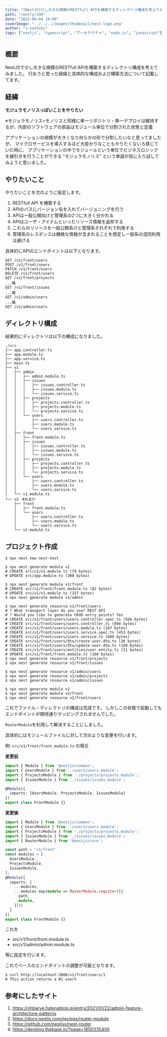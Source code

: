 ```yaml
---
title: "[NestJS]少し大きな規模のRESTfull APIを構築するディレクトリ構成を考えてみる"
path: "/entry/290"
date: "2022-09-04 18:00"
coverImage: "../../../images/thumbnail/nest-logo.png"
author: "s-yoshiki"
tags: ["nestjs", "typescript", "アーキテクチャ", "node.js", "javascript"]
---
```


## 概要

NestJSで少し大きな規模のRESTfull APIを構築するディレクトリ構成を考えてみました。
行おうと思った経緯と具体的な構成および構築方法について記載してます。

## 経緯

**モジュラモノリスっぽいことをやりたい**

※モジュラモノリス=モノリスと同様に単一リポジトリ・単一デプロイは維持するが、内部のソフトウェアの部品はモジュール単位で分割された状態と定義

アプリケーションの規模が大きくなり何らかの形で分割したいなと思ってましたが、
マイクロサービスを導入するほど大掛かりなこともやりたくないろ感じていた時に、
アプリケーションの中でモジュールという単位でビジネスロジックを線引きを行うことができる "モジュラモノリス" という単語が目に入り試してみようと思いました。

## やりたいこと

やりたいことを次のように仮定します。

1. RESTfull API を構築する
1. APIのパスにバージョン名を入れてバージョニングを行う
1. APIは一般公開向けと管理系の2つに大きく分かれる
1. APIはユーザ・アイテムといったリソース情報を返却する
  1. これらのリソースを一般公開系けと管理系それぞれで利用する
  1. 管理系のレスポンスは機微な情報が含まれることを想定し一般系の混同利用は避ける

具体的にAPIのエンドポイントは以下となります。

```
GET /v1/front/users
POST /v1/front/users
PATCH /v1/front/users
DELETE /v1/front/users
GET /v1/front/projects
...略
GET /v1/front/issues
...略
GET /v1/admin/users
...略
GET /v2/admin/users
```


## ディレクトリ構成

結果的にディレクトリは以下の構成になりました。

```shell
./src
├── app.controller.ts
├── app.module.ts
├── app.service.ts
├── main.ts
├── v1
│   ├── admin
│   │   ├── admin.module.ts
│   │   ├── issues
│   │   │   ├── issues.controller.ts
│   │   │   ├── issues.module.ts
│   │   │   └── issues.service.ts
│   │   ├── projects
│   │   │   ├── projects.controller.ts
│   │   │   ├── projects.module.ts
│   │   │   └── projects.service.ts
│   │   └── users
│   │       ├── users.controller.ts
│   │       ├── users.module.ts
│   │       └── users.service.ts
│   ├── front
│   │   ├── front.module.ts
│   │   ├── issues
│   │   │   ├── issues.controller.ts
│   │   │   ├── issues.module.ts
│   │   │   └── issues.service.ts
│   │   ├── projects
│   │   │   ├── projects.controller.ts
│   │   │   ├── projects.module.ts
│   │   │   └── projects.service.ts
│   │   └── users
│   │       ├── users.controller.ts
│   │       ├── users.module.ts
│   │       └── users.service.ts
│   └── v1.module.ts
└── v2　#おまけ
    ├── front
    │   ├── front.module.ts
    │   └── users
    │       ├── users.controller.ts
    │       ├── users.module.ts
    │       └── users.service.ts
    └── v2.module.ts
```


## プロジェクト作成

```shell
$ npx nest new nest-test
```

```shell
$ npx nest generate module v1
# CREATE src/v1/v1.module.ts (79 bytes)
# UPDATE src/app.module.ts (300 bytes)
```

```shell
$ npx nest generate module v1/front
# CREATE src/v1/front/front.module.ts (82 bytes)
# UPDATE src/v1/v1.module.ts (157 bytes)
$ npx nest generate module v1/admin
```


```shell
$ npx nest generate resource v1/front/users
# ? What transport layer do you use? REST API
# ? Would you like to generate CRUD entry points? Yes
# CREATE src/v1/front/users/users.controller.spec.ts (566 bytes)
# CREATE src/v1/front/users/users.controller.ts (894 bytes)
# CREATE src/v1/front/users/users.module.ts (247 bytes)
# CREATE src/v1/front/users/users.service.spec.ts (453 bytes)
# CREATE src/v1/front/users/users.service.ts (609 bytes)
# CREATE src/v1/front/users/dto/create-user.dto.ts (30 bytes)
# CREATE src/v1/front/users/dto/update-user.dto.ts (169 bytes)
# CREATE src/v1/front/users/entities/user.entity.ts (21 bytes)
# UPDATE src/v1/front/front.module.ts (160 bytes)
$ npx nest generate resource v1/front/projects
$ npx nest generate resource v1/front/issues
```

```shell
$ npx nest generate resource v1/admin/users
$ npx nest generate resource v1/admin/projects
$ npx nest generate resource v1/admin/issues
```

```shell
$ npx nest generate module v2
$ npx nest generate module v2/front
$ npx nest generate resource v2/front/users
```

これでファイル・ディレクトリの構成は完成です。
しかしこの状態で起動してもエンドポイントが期待通りマッピングされませんでした。

`RouterModule`を利用して解決することにしました。

具体的にはモジュールファイルに対して次のような変更を行います。

例: `src/v1/front/front.module.ts` の場合

**変更前**

```ts
import { Module } from '@nestjs/common';
import { UsersModule } from './users/users.module';
import { ProjectsModule } from './projects/projects.module';
import { IssuesModule } from './issues/issues.module';

@Module({
  imports: [UsersModule, ProjectsModule, IssuesModule]
})
export class FrontModule {}
```


**変更後**

```ts
import { Module } from '@nestjs/common';
import { UsersModule } from './users/users.module';
import { ProjectsModule } from './projects/projects.module';
import { IssuesModule } from './issues/issues.module';
import { RouterModule } from '@nestjs/core';

const path = 'v1/front'
const modules = [
  UsersModule,
  ProjectsModule,
  IssuesModule,
];
@Module({
  imports: [
    ...modules,
    ...modules.map(module => RouterModule.register([{
      path,
      module,
    }]))
  ]
})
export class FrontModule {}
```

これを

- src/v1/front/front.module.ts
- src/v1/admin/admin.module.ts

等に設定を行います。

これでベースのエンドポイントの調整が可能となります。

```shell
$ curl http://localhost:3000/v1/front/users/1
# This action returns a #1 user%  
```

## 参考にしたサイト

1. https://ohbarye.hatenablog.jp/entry/2021/01/22/admin-feature-architecture-patterns
1. https://docs.nestjs.com/recipes/router-module
1. https://github.com/nestjsx/nest-router
1. https://devblog.thebase.in/?page=1650335400
